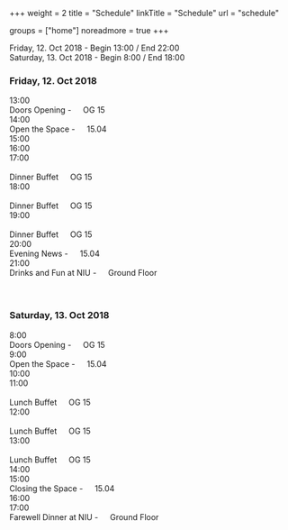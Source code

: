 +++
weight = 2
title = "Schedule"
linkTitle = "Schedule"
url = "schedule"

groups = ["home"]
noreadmore = true
+++


<div class="row">
Friday, 12. Oct 2018 - Begin 13:00 / End 22:00
</div>
<div class="row">
Saturday, 13. Oct 2018 - Begin 8:00 / End 18:00
</div>



<!--more-->


<h3>Friday, 12. Oct 2018</h3>

<div class="schedule">
	<div class="row bl br bt">
	  <div class="one column">13:00</div>
	  <div class="eleven columns bl-not-mobile">Doors Opening - <span class="room">OG 15</span></div>
	</div>
	<div class="row bl br bt">
	  <div class="one column">14:00</div>
	  <div class="eleven columns bl-not-mobile">Open the Space - <span class="room">15.04</span></div>
	</div>
	<div class="row bl br bt">
	  <div class="one column">15:00</div>
	  <div class="eleven columns bl-not-mobile"></div>
	</div>
	<div class="row bl br bt">
	  <div class="one column">16:00</div>
	  <div class="eleven columns bl-not-mobile"></div>
	</div>
	<div class="row bl br bt">
	  <div class="one column">17:00</div>
	  <div class="eight columns bl-not-mobile">&nbsp;</div>
	  <div class="three columns bl-not-mobile center">Dinner Buffet<br/><span class="room">OG 15</span></div>
	</div>
	<div class="row bl br bt">
	  <div class="one column">18:00</div>
	  <div class="eight columns bl-not-mobile">&nbsp;</div>
	  <div class="three columns bl-not-mobile center">Dinner Buffet<br/><span class="room">OG 15</span></div>
	</div>
	<div class="row bl br bt">
	  <div class="one column">19:00</div>
	  <div class="eight columns bl-not-mobile">&nbsp;</div>
	  <div class="three columns bl-not-mobile center">Dinner Buffet<br/><span class="room">OG 15</span></div>
	</div>
	<div class="row bl br bt">
	  <div class="one column">20:00</div>
	  <div class="eleven columns bl-not-mobile">Evening News - <span class="room">15.04</span></div>
	</div>
	<div class="row bl br bt bb">
	  <div class="one column">21:00</div>
	  <div class="eleven columns bl-not-mobile">Drinks and Fun at NIU - <span class="room">Ground Floor</span></div>
	</div>
</div>

<br/>
<br/>
<h3>Saturday, 13. Oct 2018</h3>

<div class="schedule">
	<div class="row bl br bt">
	  <div class="one column">8:00</div>
	  <div class="eleven columns bl-not-mobile">Doors Opening - <span class="room">OG 15</span></div>
	</div>
	<div class="row bl br bt">
	  <div class="one column">9:00</div>
	  <div class="eleven columns bl-not-mobile">Open the Space - <span class="room">15.04</span></div>
	</div>
	<div class="row bl br bt">
	  <div class="one column">10:00</div>
	  <div class="eleven columns bl-not-mobile"></div>
	</div>
	<div class="row bl br bt">
	  <div class="one column">11:00</div>
	  <div class="eight columns bl-not-mobile">&nbsp;</div>
	  <div class="three columns bl-not-mobile">Lunch Buffet<br/><span class="room">OG 15</span></div>
	</div>
	<div class="row bl br bt">
	  <div class="one column">12:00</div>
	  <div class="eight columns bl-not-mobile">&nbsp;</div>
	  <div class="three columns bl-not-mobile">Lunch Buffet<br/><span class="room">OG 15</span></div>
	</div>
	<div class="row bl br bt">
	  <div class="one column">13:00</div>
	  <div class="eight columns bl-not-mobile">&nbsp;</div>
	  <div class="three columns bl-not-mobile">Lunch Buffet<br/><span class="room">OG 15</span></div>
	</div>
	<div class="row bl br bt">
	  <div class="one column">14:00</div>
	  <div class="eleven columns bl-not-mobile"></div>
	</div>
	<div class="row bl br bt">
	  <div class="one column">15:00</div>
	  <div class="eleven columns bl-not-mobile">Closing the Space - <span class="room">15.04</span></div>
	</div>
	<div class="row bl br bt">
	  <div class="one column">16:00</div>
	  <div class="eleven columns bl-not-mobile"></div>
	</div>
	<div class="row bl br bt bb">
	  <div class="one column">17:00</div>
	  <div class="eleven columns bl-not-mobile">Farewell Dinner at NIU - <span class="room">Ground Floor</span></div>
	</div>
</div>